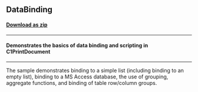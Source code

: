 ## DataBinding
#### [Download as zip](https://grapecity.github.io/DownGit/#/home?url=https://github.com/GrapeCity/ComponentOne-WinForms-Samples/tree/master/Next\PrintDocument\CS\DataBinding)
____
#### Demonstrates the basics of data binding and scripting in C1PrintDocument
____
The sample demonstrates binding to a simple list (including binding to an empty list), binding to a MS Access database, the use of grouping, aggregate functions, and binding of table row/column groups.
